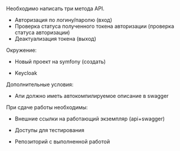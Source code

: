 Необходимо написать три метода API.

- Авторизация по логину/паролю (вход)
- Проверка статуса полученного токена авторизации (проверка статуса авторизации)
- Деактуализация токена (выход)

Окружение:

- Новый проект на symfony (создать)

- Keycloak



Дополнительные условия:

- Апи должно иметь автокомпилируемое описание в swagger



При сдаче работы необходимы:

- Внешние ссылки на работающий экземпляр (api+swagger)

- Доступы для тестирования

- Репозиторий с выполненной работой